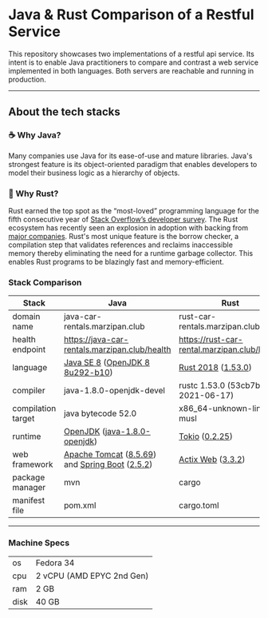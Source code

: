 # Java & Rust Comparison of a Restful Service

This repository showcases two implementations of a restful api service. Its intent is to enable Java practitioners to compare and contrast a web service implemented in both languages. Both servers are reachable and running in production.
___
## About the tech stacks

### ☕️ Why Java?
Many companies use Java for its ease-of-use and mature libraries.
Java's strongest feature is its object-oriented paradigm that enables developers to model their business logic as a hierarchy of objects.

### 🦀 Why Rust?
Rust earned the top spot as the “most-loved” programming language for the fifth consecutive year of [Stack Overflow’s developer survey]. The Rust ecosystem has recently seen an explosion in adoption with backing from [major companies]. Rust's most unique feature is the borrow checker, a compilation step that validates references and reclaims inaccessible memory thereby eliminating the need for a runtime garbage collector. This enables Rust programs to be blazingly fast and memory-efficient.

[Stack Overflow’s developer survey]: https://stackoverflow.blog/2020/06/05/why-the-developers-who-use-rust-love-it-so-much/
[major companies]: https://foundation.rust-lang.org/members/

### Stack Comparison

| Stack              | Java                                                   | Rust                                         |
| ------------------ | ------------------------------------------------------ | -------------------------------------------- |
| domain name        | java-car-rentals.marzipan.club                         | rust-car-rentals.marzipan.club               |
| health endpoint    | https://java-car-rentals.marzipan.club/health          | https://rust-car-rental.marzipan.club/health |
| language           | [Java SE 8] ([OpenJDK 8 8u292-b10])                    | [Rust 2018] ([1.53.0])                       |
| compiler           | java-1.8.0-openjdk-devel                               | rustc 1.53.0 (53cb7b09b 2021-06-17)          |
| compilation target | java bytecode 52.0                                     | x86_64-unknown-linux-musl                    |
| runtime            | [OpenJDK] ([java-1.8.0-openjdk])                       | [Tokio] ([0.2.25])                           |
| web framework      | [Apache Tomcat] ([8.5.69]) and [Spring Boot] ([2.5.2]) | [Actix Web] ([3.3.2])                        |
| package manager    | mvn                                                    | cargo                                        |
| manifest file      | pom.xml                                                | cargo.toml                                   |

[Java SE 8]: https://docs.oracle.com/javase/8
[OpenJDK 8 8u292-b10]: https://mail.openjdk.java.net/pipermail/jdk8u-dev/2021-April/013680.html

[Rust 2018]: https://www.rust-lang.org
[1.53.0]: https://blog.rust-lang.org/2021/06/17/Rust-1.53.0.html

[OpenJDK]: https://openjdk.java.net
[java-1.8.0-openjdk]: https://openjdk.java.net/install

[Tokio]:https://tokio.rs
[0.2.25]: https://crates.io/crates/tokio/0.2.25

[Apache Tomcat]: https://tomcat.apache.org
[8.5.69]: https://tomcat.apache.org/download-80.cgi#8.5.69

[Spring Boot]: https://spring.io
[2.5.2]: https://github.com/spring-projects/spring-boot/tree/v2.5.2

[Actix Web]: https://actix.rs
[3.3.2]: https://crates.io/crates/actix-web/3.3.2

---
### Machine Specs
|      |                            |
| ---- | -------------------------- |
| os   | Fedora 34                  |
| cpu  | 2  vCPU (AMD EPYC 2nd Gen) |
| ram  | 2 GB                       |
| disk | 40 GB                      |
